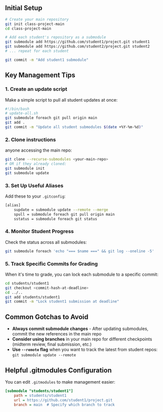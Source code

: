 ## Initial Setup

```bash
# Create your main repository
git init class-project-main
cd class-project-main

# Add each student's repository as a submodule
git submodule add https://github.com/student1/project.git student1
git submodule add https://github.com/student2/project.git student2
# ... repeat for each student

git commit -m "Add student1 submodule"
```

## Key Management Tips

### 1. **Create an update script**
Make a simple script to pull all student updates at once:
```bash
#!/bin/bash
# update-all.sh
git submodule foreach git pull origin main
git add .
git commit -m "Update all student submodules $(date +%Y-%m-%d)"
```

### 2. **Clone instructions**
anyone accessing the main repo:
```bash
git clone --recurse-submodules <your-main-repo>
# OR if they already cloned:
git submodule init
git submodule update
```

### 3. **Set Up Useful Aliases**
Add these to your `.gitconfig`:
```bash
[alias]
    supdate = submodule update --remote --merge
    spull = submodule foreach git pull origin main
    sstatus = submodule foreach git status
```

### 4. **Monitor Student Progress**
Check the status across all submodules:
```bash
git submodule foreach 'echo "=== $name ===" && git log --oneline -5'
```

### 5. **Track Specific Commits for Grading**
When it's time to grade, you can lock each submodule to a specific commit:
```bash
cd students/student1
git checkout <commit-hash-at-deadline>
cd ../..
git add students/student1
git commit -m "Lock student1 submission at deadline"
```

## Common Gotchas to Avoid

- **Always commit submodule changes** - After updating submodules, commit the new references in the main repo
- **Consider using branches** in your main repo for different checkpoints (midterm review, final submission, etc.)
- **Use `--remote` flag** when you want to track the latest from student repos: `git submodule update --remote`

## Helpful .gitmodules Configuration

You can edit `.gitmodules` to make management easier:
```ini
[submodule "students/student1"]
    path = students/student1
    url = https://github.com/student1/project.git
    branch = main  # Specify which branch to track
```

